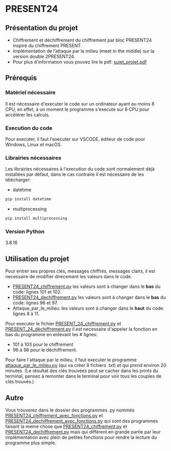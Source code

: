 # PRESENT24
## Présentation du projet
* Chiffrement et déchiffrement du chiffrement par bloc PRESENT24 inspiré du chiffrement PRESENT.
* Implémentation de l’attaque par le milieu (meet in the middle) sur la version double 2PRESENT24.
* Pour plus d'information vous pouvez lire le pdf: [sujet_projet.pdf](https://github.com/juliecsl/PRESENT24/blob/main/sujet_projet.pdf)


## Prérequis
### Matériel nécessaire
Il est nécessaire d'executer le code sur un ordinateur ayant au moins 8 CPU, en effet, à un moment le programme s'execute sur 8 CPU pour accélérer les calculs. 

### Execution du code
Pour executer, il faut l'executer sur VSCODE, éditeur de code pour Windows, Linux et macOS.

### Librairies nécessaires
Les librairies nécessaires à l'execution du code sont normalement déjà installées par défaut, dans le cas contraire il est nécessaire de les télécharger:

- datetime

```bash
pip install datetime
```
- multiprocessing

```bash
pip install multiprocessing
```

### Version Python
3.8.16


## Utilisation du projet
Pour entrer ses propres clés, messages chiffrés, messages clairs, il est necessaire de modifier direcement les valeurs dans le code.
- [PRESENT24_chiffrement.py](https://github.com/juliecsl/PRESENT24/blob/main/src/PRESENT24_chiffrement.py) les valeurs sont à changer dans le **bas** du code: lignes 101 et 102.
- [PRESENT24_dechiffrement.py](https://github.com/juliecsl/PRESENT24/blob/main/src/PRESENT24_dechiffrement.py) les valeurs sont à changer dans le **bas** du code: lignes 96 et 97.
- Attaque_par_le_milieu: les valeurs sont à changer dans le **haut** du code: lignes 8 à 11.

Pour executer le fichier [PRESENT_24_chiffrement.py](https://github.com/juliecsl/PRESENT24/blob/main/src/PRESENT24_chiffrement.py) et [PRESENT_24_déchiffrement.py](https://github.com/juliecsl/PRESENT24/blob/main/src/PRESENT24_dechiffrement.py) il est necessaire d'appeler la fonction en bas du programme en enlevant les # lignes:
- 101 à 103 pour le chiffrement
- 96 à 98 pour le déchiffrement.

Pour faire l'attaque par le milieu, il faut executer le programme [attaque_par_le_milieu.py](https://github.com/juliecsl/PRESENT24/blob/main/src/attaque_par_le_milieu.py) (qui va créer 8 fichiers .txt) et qui prend environ 20 minutes.
(Le résultat des clés trouvées peut se cacher dans les prints du terminal, pensez à remonter dans le terminal pour voir tous les couples de clés trouvés.)

## Autre
Vous trouverez dans le dossier des programmes .py nommés [PRESENT24_chiffrement_avec_fonctions.py](https://github.com/juliecsl/PRESENT24/blob/main/src/PRESENT24_chiffrement_avec_fonctions.py) et [PRESENT24_dechiffrement_avec_fonctions.py](https://github.com/juliecsl/PRESENT24/blob/main/src/PRESENT_24_dechiffrement_avec_fonctions.py) qui sont des programmes faisant la meme chose que [PRESENT24_chiffrement.py](https://github.com/juliecsl/PRESENT24/blob/main/src/PRESENT24_chiffrement.py) et [PRESENT24_dechiffrement.py](https://github.com/juliecsl/PRESENT24/blob/main/src/PRESENT24_dechiffrement.py) mais qui diffèrent en grande partie par leur implémentation avec plein de petites fonctions pour rendre la lecture du programme plus simple.
